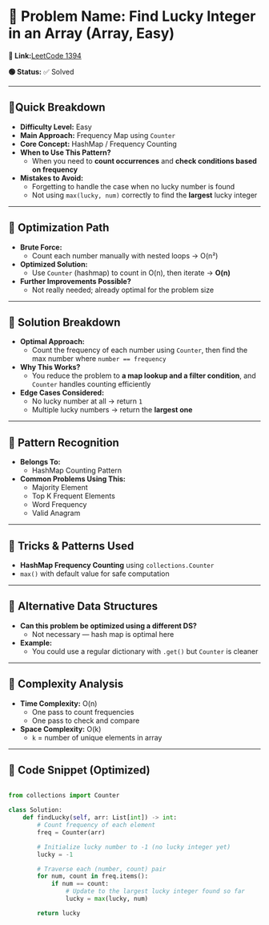 # 🔹 Problem Name: Find Lucky Integer in an Array (Array, Easy)

**🔗 Link:**[LeetCode 1394](https://leetcode.com/problems/find-lucky-integer-in-an-array/description/?envType=daily-question&envId=2025-07-05)

**🟢 Status:** ✅ Solved

---

## 🔹Quick Breakdown

* **Difficulty Level:** Easy
* **Main Approach:** Frequency Map using `Counter`
* **Core Concept:** HashMap / Frequency Counting
* **When to Use This Pattern?**
  * When you need to **count occurrences** and **check conditions based on frequency**
* **Mistakes to Avoid:**
  * Forgetting to handle the case when no lucky number is found
  * Not using `max(lucky, num)` correctly to find the **largest** lucky integer

---

## 🔹 Optimization Path

* **Brute Force:**
  * Count each number manually with nested loops → O(n²)
* **Optimized Solution:**
  * Use `Counter` (hashmap) to count in O(n), then iterate → **O(n)**
* **Further Improvements Possible?**
  * Not really needed; already optimal for the problem size

---

## 🔹 Solution Breakdown

* **Optimal Approach:**
  * Count the frequency of each number using `Counter`, then find the max number where `number == frequency`
* **Why This Works?**
  * You reduce the problem to **a map lookup and a filter condition**, and `Counter` handles counting efficiently
* **Edge Cases Considered:**
  * No lucky number at all → return `1`
  * Multiple lucky numbers → return the **largest one**

---

## 🔹 Pattern Recognition

* **Belongs To:**
  * HashMap Counting Pattern
* **Common Problems Using This:**
  * Majority Element
  * Top K Frequent Elements
  * Word Frequency
  * Valid Anagram

---

## 🔹 Tricks & Patterns Used

* **HashMap Frequency Counting** using `collections.Counter`
* `max()` with default value for safe computation

---

## 🔹 Alternative Data Structures

* **Can this problem be optimized using a different DS?**
  * Not necessary — hash map is optimal here
* **Example:**
  * You could use a regular dictionary with `.get()` but `Counter` is cleaner

---

## 🔹 Complexity Analysis

* **Time Complexity:** O(n)
  * One pass to count frequencies
  * One pass to check and compare
* **Space Complexity:** O(k)
  * `k` = number of unique elements in array

---

## 🔹 Code Snippet (Optimized)

```python

from collections import Counter

class Solution:
    def findLucky(self, arr: List[int]) -> int:
        # Count frequency of each element
        freq = Counter(arr)

        # Initialize lucky number to -1 (no lucky integer yet)
        lucky = -1

        # Traverse each (number, count) pair
        for num, count in freq.items():
            if num == count:
                # Update to the largest lucky integer found so far
                lucky = max(lucky, num)

        return lucky
    
```
